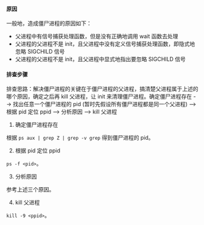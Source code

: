 #### 原因

一般地，造成僵尸进程的原因如下：

- 父进程中有信号捕获处理函数，但是没有正确地调用 wait 函数去处理
- 父进程的父进程不是 init，且父进程中没有定义信号捕获处理函数，即隐式地忽略 SIGCHILD 信号
- 父进程的父进程不是 init，且父进程中显式地指出要忽略 SIGCHILD 信号

#### 排查步骤

排查思路：解决僵尸进程的关键在于僵尸进程的父进程，搞清楚父进程属于上述的哪个原因，确定之后再 kill 父进程，让 init 来清理僵尸进程。确定僵尸进程存在 --> 找出任意一个僵尸进程的 pid (暂时先假设所有僵尸进程都是同一个父进程) --> 根据 pid 定位 ppid --> 分析原因 --> kill 父进程

1. 确定僵尸进程存在

根据 `ps aux | grep Z | grep -v grep` 得到僵尸进程的 pid。

2. 根据 pid 定位 ppid

`ps -f <pid>`。

3. 分析原因

参考上述三个原因。

4. kill 父进程

`kill -9 <ppid>`。

